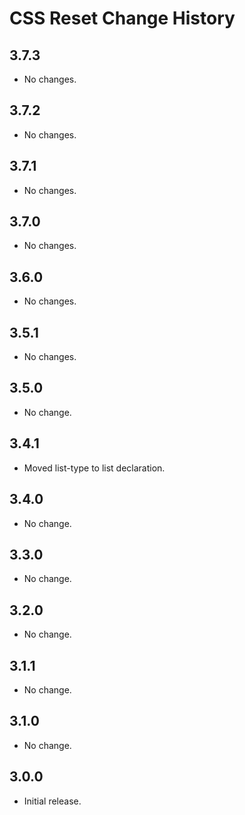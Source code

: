 CSS Reset Change History
========================

3.7.3
-----

* No changes.

3.7.2
-----

* No changes.

3.7.1
-----

* No changes.

3.7.0
-----

* No changes.

3.6.0
-----

  * No changes.

3.5.1
-----

  * No changes.

3.5.0
-----
  * No change.


3.4.1
-----
  * Moved list-type to list declaration.


3.4.0
-----
  * No change.


3.3.0
-----
  * No change.


3.2.0
-----
  * No change.


3.1.1
-----
  * No change.


3.1.0
-----
  * No change.

3.0.0
-----
  * Initial release.


